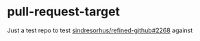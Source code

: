 # pull-request-target
Just a test repo to test [sindresorhus/refined-github#2268](https://github.com/sindresorhus/refined-github/issues/2268) against
